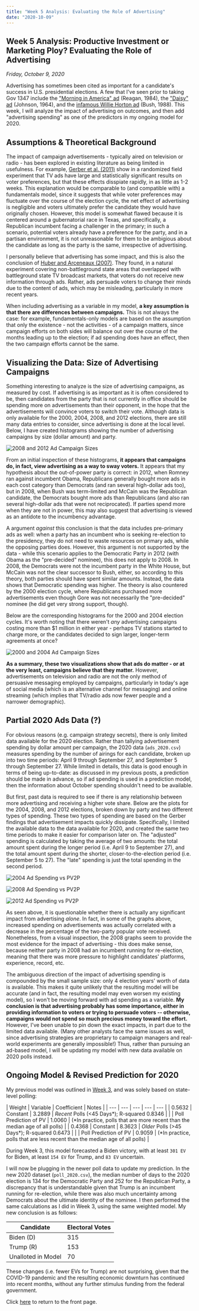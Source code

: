 ```yaml
---
title: "Week 5 Analysis: Evaluating the Role of Advertising"
date: "2020-10-09"
---
```


## Week 5 Analysis: Productive Investment or Marketing Ploy? Evaluating the Role of Advertising
*Friday, October 9, 2020*

Advertising has sometimes been cited as important for a candidate's success in U.S. presidential elections. A few that I've seen prior to taking Gov 1347 include the ["Morning in America" ad](https://www.nytimes.com/2016/05/08/business/the-ad-that-helped-reagan-sell-good-times-to-an-uncertain-nation.html) (Reagan, 1984), the ["Daisy" ad](https://www.smithsonianmag.com/history/how-daisy-ad-changed-everything-about-political-advertising-180958741/) (Johnson, 1964), and the [infamous Willie Horton ad](https://www.nytimes.com/2018/12/03/us/politics/bush-willie-horton.html) (Bush, 1988). This week, I will analyze the impact of advertising on outcomes, and then add "advertising spending" as one of the predictors in my ongoing model for 2020.

## Assumptions & Theoretical Background
The impact of campaign advertisements - typically aired on television or radio - has been explored in existing literature as being limited in usefulness. For example, [Gerber et al. (2011)](https://www.jstor.org/stable/41480831?seq=1) show in a randomized field experiment that TV ads have large and statistically significant results on voter preferences, but that these effects disspiate rapidly, in as little as 1-2 weeks. This explanation would be comparable to (and compatible with) a fundamentals model, since it suggests that while voter preferences may fluctuate over the course of the election cycle, the net effect of advertising is negligible and voters ultimately prefer the candidate they would have originally chosen. However, this model is somewhat flawed because it is centered around a gubernatorial race in Texas, and specifically, a Republican incumbent facing a challenger in the primary; in such a scenario, potential voters already have a preference for the party, and in a partisan environment, it is not unreasonable for them to be ambigious about the candidate as long as the party is the same, irrespective of advertising.

I personally believe that advertising has some impact, and this is also the conclusion of [Huber and Arceneaux (2007)](https://www.jstor.org/stable/4620110?seq=1). They found, in a natural experiment covering non-battleground state areas that overlapped with battleground state TV broadcast markets, that voters do not receive new information through ads. Rather, ads persuade voters to change their minds due to the content of ads, which may be misleading, particularly in more recent years. 

When including advertising as a variable in my model, **a key assumption is that there are differences between campaigns.** This is not always the case: for example, fundamentals-only models are based on the assumption that only the existence - not the activities - of a campaign matters, since campaign efforts on both sides will balance out over the course of the months leading up to the election; if ad spending does have an effect, then the two campaign efforts cannot be the same.

## Visualizing the Data: Size of Advertising Campaigns
Something interesting to analyze is the size of advertising campaigns, as measured by cost. If advertising is as important as it is often considered to be, then candidates from the party that is not currently in office should be spending more on advertisements than their opponent, in the hope that the advertisements will convince voters to switch their vote. Although data is only available for the 2000, 2004, 2008, and 2012 elections, there are still many data entries to consider, since advertising is done at the local level. Below, I have created histograms showing the number of advertising campaigns by size (dollar amount) and party.

![2008 and 2012 Ad Campaign Sizes](https://yanxifang.github.io/Gov-1347/images/ad_campaign_size_2008_2012.png)

From an initial inspection of these histograms, **it appears that campaigns do, in fact, view advertising as a way to sway voters.** It appears that my hypothesis about the out-of-power party is correct: in 2012, when Romney ran against incumbent Obama, Republicans generally bought more ads in each cost category than Democrats (and ran several high-dollar ads too), but in 2008, when Bush was term-limited and McCain was the Republican candidate, the Democrats bought more ads than Republicans (and also ran several high-dollar ads that were not reciprocated). If parties spend more when they are not in power, this may also suggest that advertising is viewed as an antidote to the incumbency advantage.

A argument *against* this conclusion is that the data includes pre-primary ads as well: when a party has an incumbent who is seeking re-election to the presidency, they do not need to waste resources on primary ads, while the opposing parties does. However, this argument is not supported by the data - while this scenario applies to the Democratic Party in 2012 (with Obama as the "pre-decided" nominee), this does not apply to 2008. In 2008, the Democrats were not the incumbent party in the White House, but McCain was not the clear successor to Bush, either, so according to this theory, both parties should have spent similar amounts. Instead, the data shows that Democratic spending was higher. The theory is also countered by the 2000 election cycle, where Republicans purchased more advertisements even though Gore was not necessarily the "pre-decided" nominee (he did get very strong support, though).

Below are the corresponding histograms for the 2000 and 2004 election cycles. It's worth noting that there weren't *any* advertising campaigns costing more than $1 million in either year - perhaps TV stations started to charge more, or the candidates decided to sign larger, longer-term agreements at once?

![2000 and 2004 Ad Campaign Sizes](https://yanxifang.github.io/Gov-1347/images/ad_campaign_size_2000_2004.png)

**As a summary, these two visualizations show that ads do matter - or at the very least, campaigns believe that they matter.** However, advertisements on television and radio are not the only method of persuasive messaging employed by campaigns, particularly in today's age of social media (which is an alternative channel for messaging) and online streaming (which implies that TV/radio ads now fewer people and a narrower demographic).

## Partial 2020 Ads Data (?)
For obvious reasons (e.g. campaign strategy secrets), there is only limited data available for the 2020 election. Rather than tallying advertisement spending by dollar amount per campaign, the 2020 data (`ads_2020.csv`) measures spending by the number of airings for each candidate, broken up into two time periods: April 9 through September 27, and September 5 through September 27. While limited in details, this data is good enough in terms of being up-to-date: as discussed in my previous posts, a prediction should be made in advance, so if ad spending is used in a prediction model, then the information about October spending shouldn't need to be available.

But first, past data is required to see if there is any relationship between more advertising and receiving a higher vote share. Below are the plots for the 2004, 2008, and 2012 elections, broken down by party and two different types of spending. These two types of spending are based on the Gerber findings that advertisement impacts quickly dissipate. Specifically, I limited the available data to the data available for 2020, and created the same two time periods to make it easier for comparison later on. The "adjusted" spending is calculated by taking the average of two amounts: the total amount spent during the longer period (i.e. April 9 to September 27), and the total amount spent during the shorter, closer-to-the-election period (i.e. September 5 to 27). The "late" spending is just the total spending in the second period.

![2004 Ad Spending vs PV2P](https://yanxifang.github.io/Gov-1347/images/ads_pv2p_2004.png)


![2008 Ad Spending vs PV2P](https://yanxifang.github.io/Gov-1347/images/ads_pv2p_2008.png)


![2012 Ad Spending vs PV2P](https://yanxifang.github.io/Gov-1347/images/ads_pv2p_2012.png)

As seen above, it is questionable whether there is actually any significant impact from advertising *alone*. In fact, in some of the graphs above, increased spending on advertisements was actually correlated with a decrease in the percentage of the two-party popular vote received. Nonetheless, from a visual inspection, the 2008 graphs seem to provide the most evidence for the impact of advertising - this does make sense, because neither party in 2008 had an incumbent running for re-election, meaning that there was more pressure to highlight candidates' platforms, experience, record, etc.

The ambiguous direction of the impact of advertising spending is compounded by the small sample size: only 4 election years' worth of data is available. This makes it quite unlikely that the resulting model will be accurate (and in fact, the resulting model may even worsen my existing model), so I won't be moving forward with ad spending as a variable. **My conclusion is that advertising probably has some importance, either in providing information to voters or trying to persuade voters -- otherwise, campaigns would not spend so much precious money toward the effort.** However, I've been unable to pin down the exact impacts, in part due to the limited data available. (Many other analysts face the same issues as well, since advertising strategies are proprietary to campaign managers and real-world experiments are generally impossible!) Thus, rather than pursuing an ad-based model, I will be updating my model with new data available on 2020 polls instead.

## Ongoing Model & Revised Prediction for 2020
My previous model was outlined in [Week 3](https://yanxifang.github.io/Gov-1347/2020/09/25/Week-Three-Predictions.html), and was solely based on state-level polling:

| Weight | Variable | Coefficient | Notes |
| --- | --- | --- | --- | --- |
| 0.5632 | Constant | 3.2889 | *Recent* Polls (<45 Days*); R-squared 0.8346 |
|  | Poll Prediction of PV | 1.0060 | (\*In practice, polls that are more recent than the median age of all polls) |
| 0.4368 | Constant | 8.3623 | *Older* Polls (>45 Days*); R-squared 0.6473 |
|  | Poll Prediction of PV | 0.9059 | (\*In practice, polls that are less recent than the median age of all polls) |

During Week 3, this model forecasted a Biden victory, with at least `301 EV` for Biden, at least `154 EV` for Trump, and `83 EV` uncertain.

I will now be plugging in the newer poll data to update my prediction. In the new 2020 dataset (`poll_2020.csv`), the median number of days to the 2020 election is 134 for the Democratic Party and 252 for the Republican Party, a discrepancy that is understandable given that Trump is an incumbent running for re-election, while there was also much uncertainty among Democrats about the ultimate identity of the nominee. I then performed the same calculations as I did in Week 3, using the same weighted model. My new conclusion is as follows:

| Candidate | Electoral Votes |
| --- | --- |
| Biden (D) | 315 |
| Trump (R) | 153 |
| Unalloted in Model | 70 |

These changes (i.e. fewer EVs for Trump) are not surprising, given that the COVID-19 pandemic and the resulting economic downturn has continued into recent months, without any further stimulus funding from the federal government.

Click [here](https://yanxifang.github.io/Gov-1347) to return to the front page.
